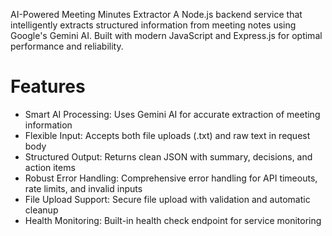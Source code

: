 AI-Powered Meeting Minutes Extractor
A Node.js backend service that intelligently extracts structured information from meeting notes using Google's Gemini AI. Built with modern JavaScript and Express.js for optimal performance and reliability.


# Features

- Smart AI Processing: Uses Gemini AI for accurate extraction of meeting information
- Flexible Input: Accepts both file uploads (.txt) and raw text in request body
- Structured Output: Returns clean JSON with summary, decisions, and action items
- Robust Error Handling: Comprehensive error handling for API timeouts, rate limits, and invalid inputs
- File Upload Support: Secure file upload with validation and automatic cleanup
- Health Monitoring: Built-in health check endpoint for service monitoring